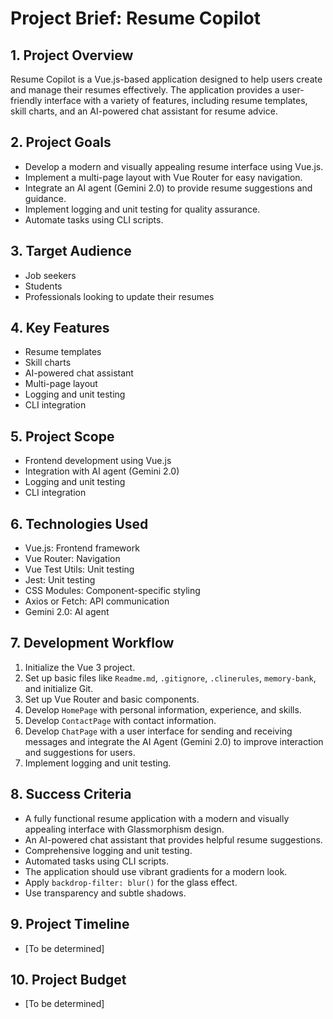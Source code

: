 # Project Brief: Resume Copilot

## 1. Project Overview

Resume Copilot is a Vue.js-based application designed to help users create and manage their resumes effectively. The application provides a user-friendly interface with a variety of features, including resume templates, skill charts, and an AI-powered chat assistant for resume advice.

## 2. Project Goals

- Develop a modern and visually appealing resume interface using Vue.js.
- Implement a multi-page layout with Vue Router for easy navigation.
- Integrate an AI agent (Gemini 2.0) to provide resume suggestions and guidance.
- Implement logging and unit testing for quality assurance.
- Automate tasks using CLI scripts.

## 3. Target Audience

- Job seekers
- Students
- Professionals looking to update their resumes

## 4. Key Features

- Resume templates
- Skill charts
- AI-powered chat assistant
- Multi-page layout
- Logging and unit testing
- CLI integration

## 5. Project Scope

- Frontend development using Vue.js
- Integration with AI agent (Gemini 2.0)
- Logging and unit testing
- CLI integration

## 6. Technologies Used

- Vue.js: Frontend framework
- Vue Router: Navigation
- Vue Test Utils: Unit testing
- Jest: Unit testing
- CSS Modules: Component-specific styling
- Axios or Fetch: API communication
- Gemini 2.0: AI agent

## 7. Development Workflow

1. Initialize the Vue 3 project.
2. Set up basic files like `Readme.md`, `.gitignore`, `.clinerules`, `memory-bank`, and initialize Git.
3. Set up Vue Router and basic components.
4. Develop `HomePage` with personal information, experience, and skills.
5. Develop `ContactPage` with contact information.
6. Develop `ChatPage` with a user interface for sending and receiving messages and integrate the AI Agent (Gemini 2.0) to improve interaction and suggestions for users.
7. Implement logging and unit testing.

## 8. Success Criteria

- A fully functional resume application with a modern and visually appealing interface with Glassmorphism design.
- An AI-powered chat assistant that provides helpful resume suggestions.
- Comprehensive logging and unit testing.
- Automated tasks using CLI scripts.
- The application should use vibrant gradients for a modern look.
- Apply `backdrop-filter: blur()` for the glass effect.
- Use transparency and subtle shadows.

## 9. Project Timeline

- [To be determined]

## 10. Project Budget

- [To be determined]
